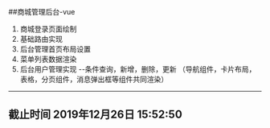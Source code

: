 ##商城管理后台-vue

1. 商城登录页面绘制
2. 基础路由实现
3. 后台管理首页布局设置
4. 菜单列表数据渲染
5. 后台用户管理实现 --条件查询，新增，删除，更新 （导航组件，卡片布局，表格，分页组件，消息弹出框等组件共同渲染）
---
**截止时间 2019年12月26日 15:52:50** 
---
